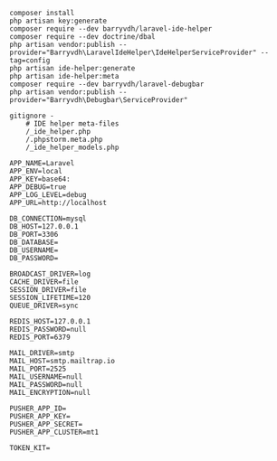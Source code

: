 

    composer install
    php artisan key:generate
    composer require --dev barryvdh/laravel-ide-helper
    composer require --dev doctrine/dbal
    php artisan vendor:publish --provider="Barryvdh\LaravelIdeHelper\IdeHelperServiceProvider" --tag=config
    php artisan ide-helper:generate
    php artisan ide-helper:meta
    composer require --dev barryvdh/laravel-debugbar
    php artisan vendor:publish --provider="Barryvdh\Debugbar\ServiceProvider"
    
    gitignore - 
        # IDE helper meta-files
        /_ide_helper.php
        /.phpstorm.meta.php
        /_ide_helper_models.php
    
    APP_NAME=Laravel
    APP_ENV=local
    APP_KEY=base64:
    APP_DEBUG=true
    APP_LOG_LEVEL=debug
    APP_URL=http://localhost
    
    DB_CONNECTION=mysql
    DB_HOST=127.0.0.1
    DB_PORT=3306
    DB_DATABASE=
    DB_USERNAME=
    DB_PASSWORD=
    
    BROADCAST_DRIVER=log
    CACHE_DRIVER=file
    SESSION_DRIVER=file
    SESSION_LIFETIME=120
    QUEUE_DRIVER=sync
    
    REDIS_HOST=127.0.0.1
    REDIS_PASSWORD=null
    REDIS_PORT=6379
    
    MAIL_DRIVER=smtp
    MAIL_HOST=smtp.mailtrap.io
    MAIL_PORT=2525
    MAIL_USERNAME=null
    MAIL_PASSWORD=null
    MAIL_ENCRYPTION=null
    
    PUSHER_APP_ID=
    PUSHER_APP_KEY=
    PUSHER_APP_SECRET=
    PUSHER_APP_CLUSTER=mt1
    
    TOKEN_KIT=